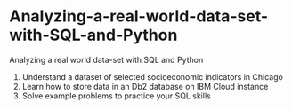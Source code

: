 # Analyzing-a-real-world-data-set-with-SQL-and-Python
Analyzing a real world data-set with SQL and Python


1. Understand a dataset of selected socioeconomic indicators in Chicago
2. Learn how to store data in an Db2 database on IBM Cloud instance
3. Solve example problems to practice your SQL skills
